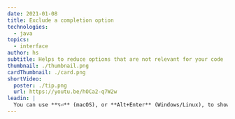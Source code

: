 ```yaml
---
date: 2021-01-08
title: Exclude a completion option
technologies:
  - java
topics:
  - interface
author: hs
subtitle: Helps to reduce options that are not relevant for your code
thumbnail: ./thumbnail.png
cardThumbnail: ./card.png
shortVideo:
  poster: ./tip.png
  url: https://youtu.be/hOCa2-q7W2w
leadin: |
  You can use **⌥⏎** (macOS), or **Alt+Enter** (Windows/Linux), to show context actions and exclude completion options that you don't want to be displayed in the future.
---
```


